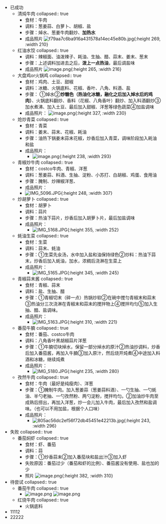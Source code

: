 - 已成功
	- 清炖牛肉
	  collapsed:: true
		- 食材：牛肉
		- 调料：葱姜蒜、白萝卜、胡椒、盐
		- 步骤：焯水、葱姜牛肉翻炒、**加热水**
		- 成品照片 
		  ![f79aa7c6ba916a431578a14ec45e80b.jpg](../assets/f79aa7c6ba916a431578a14ec45e80b_1724350205440_0.jpg){:height 269, :width 210}
	- 红油水饺
	  collapsed:: true
		- 调料：辣椒面、油泼辣子、耗油、生抽、醋、蒜末、姜末、葱末
		- 步骤：上述调料加进去之后，**泼上一点热油**，最后调盐味
		- 成品照片
		  ![image.png](../assets/image_1724350315703_0.png){:height 265, :width 216}
	- 大盘鸡or火锅鸡
	  collapsed:: true
		- 食材：鸡肉、土豆、甜椒
		- 调料：冰糖、火锅底料、花椒、香叶、八角、料酒、盐
		- 步骤： ①焯水②**炒糖色（热油化冰糖，融化之后加入焯水后的鸡肉）**、火锅底料翻炒、香料（花椒、八角香叶）翻炒、加入料酒翻炒③加水煮沸、加入土豆、最后加入甜椒、洋葱等绿色蔬菜④加盐调味
		- 成品照片：
		  ![image.png](../assets/image_1724350526535_0.png){:height 327, :width 230}
	- 炝炒青菜
	  collapsed:: true
		- 食材：青菜
		- 调料：姜末、蒜末、花椒、耗油
		- 步骤：油热下锅姜末蒜末花椒，炒香后加入青菜，调味阶段加入耗油和盐
		- 成品照片：
			- ![image.png](../assets/image_1724416826653_0.png){:height 238, :width 293}
	- 青椒炒牛肉
	  collapsed:: true
		- 食材：costco牛肉、青椒、洋葱
		- 调料：葱姜蒜、料酒、生抽、淀粉、小苏打、白胡椒、鸡蛋、食用油
		- 步骤：腌制、炒辣椒洋葱、
		- 成品照片：
		- ![IMG_5096.JPG](../assets/IMG_5096_1724624380105_0.JPG){:height 248, :width 307}
	- 炒胡萝卜
	  collapsed:: true
		- 食材：胡萝卜
		- 调料：蒜片
		- 步骤：热油下蒜片，炒香后加入胡萝卜片，最后加盐调味
		- 成品照片：
			- ![IMG_5168.JPG](../assets/IMG_5168_1725248553571_0.JPG){:height 355, :width 252}
	- 蚝油生菜
	  collapsed:: true
		- 食材：生菜
		- 调料：蒜末、蚝油
		- 步骤：①生菜先汆汤，水中加入盐和油保持绿色②炒料：热油下蒜末，炒香后加入蚝油，加水，浓稠后浇淋在生菜上
		- 成品照片：
			- ![IMG_5165.JPG](../assets/IMG_5165_1725248714002_0.JPG){:height 345, :width 245}
	- 青椒蒜末酱
	  collapsed:: true
		- 食材：青椒、蒜末
		- 调料：盐、生抽、醋
		- 步骤：①青椒切末（碎一点）热锅炒软②在碗中搅匀青椒末和蒜末③热油分三次浇淋在青椒末和蒜末的搅拌物上④搅拌均匀⑤加入生抽、醋、盐调味。
		- 成品照片：
			- ![IMG_5163.JPG](../assets/IMG_5163_1725249476403_0.JPG){:height 310, :width 221}
	- 番茄牛腩
	  collapsed:: true
		- 食材：番茄、costco牛肉
		- 调料：八角香叶黑胡椒蒜片洋葱
		- 步骤：①牛腩切块焯水，保留一部分焯水的原汁②热油炒调料，炒香后加入番茄酱，再加入牛腩③加入原汁，然后烧开炖煮④中途加入料酒和冰糖，继续炖煮
		- 成品照片：
			- ![IMG_5180.JPG](../assets/IMG_5180_1725250090521_0.JPG){:height 235, :width 280}
	- 孜然牛肉
	  collapsed:: true
		- 食材：牛肉（最好是纯瘦肉）、洋葱
		- 步骤：①腌制牛肉。加入葱姜蒜（葱姜蒜料酒）、一勺生抽、一勺蚝油、半勺老抽、一勺孜然粉、两勺淀粉，搅拌均匀。②加油炒牛肉至成熟后捞出，再加入洋葱，炒一会儿加入牛肉，最后加入孜然和盐调味。（也可以不用加盐，根据个人口味）
		- 成品照片：
			- ![805ac56dc2ef56f72db45451e42213b.jpg](../assets/805ac56dc2ef56f72db45451e42213b_1725419342768_0.jpg){:height 243, :width 296}
- 失败
  collapsed:: true
	- 番茄焖虾
	  collapsed:: true
		- 食材：虾、番茄
		- 调料：蒜
		- 步骤：①炒香蒜末②加入番茄块和盐出汁③加入虾
		- 失败原因：番茄过少（番茄和虾的比例）、番茄酱没有使用、盐也加的少
		- 照片
		  ![image.png](../assets/image_1724350865584_0.png){:height 382, :width 310}
- 待尝试
  collapsed:: true
	- 番茄牛肉
	  collapsed:: true
		- ![image.png](../assets/image_1723978845146_0.png) ![image.png](../assets/image_1723978861434_0.png)
	- 红烧牛肉
	  collapsed:: true
		- 火锅底料
- 11112
- 22222